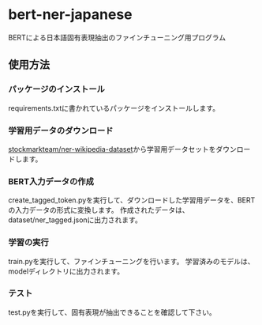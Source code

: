 # bert-ner-japanese
BERTによる日本語固有表現抽出のファインチューニング用プログラム

## 使用方法

### パッケージのインストール
requirements.txtに書かれているパッケージをインストールします。

### 学習用データのダウンロード
[stockmarkteam/ner-wikipedia-dataset](https://github.com/stockmarkteam/ner-wikipedia-dataset)から学習用データセットをダウンロードします。

### BERT入力データの作成
create_tagged_token.pyを実行して、ダウンロードした学習用データを、BERTの入力データの形式に変換します。
作成されたデータは、dataset/ner_tagged.jsonに出力されます。

### 学習の実行
train.pyを実行して、ファインチューニングを行います。
学習済みのモデルは、modelディレクトリに出力されます。

### テスト
test.pyを実行して、固有表現が抽出できることを確認して下さい。
